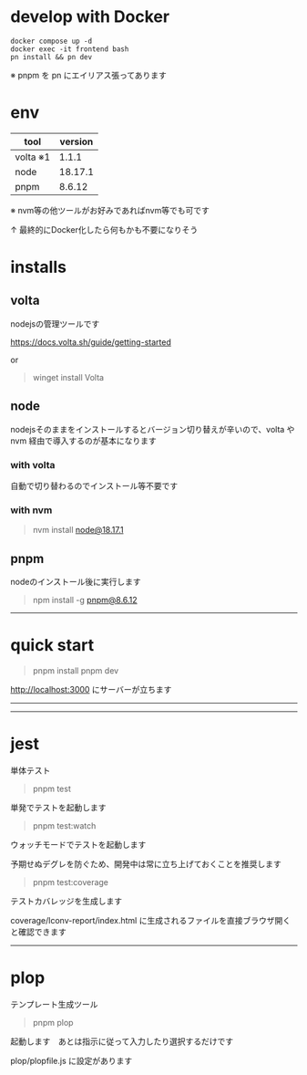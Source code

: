 # develop with Docker

```
docker compose up -d
docker exec -it frontend bash
pn install && pn dev
```

※ pnpm を pn にエイリアス張ってあります

# env

| tool     | version |
| -------- | ------- |
| volta ※1 | 1.1.1   |
| node     | 18.17.1 |
| pnpm     | 8.6.12  |

※ nvm等の他ツールがお好みであればnvm等でも可です

↑ 最終的にDocker化したら何もかも不要になりそう

# installs

## volta

nodejsの管理ツールです

https://docs.volta.sh/guide/getting-started

or

> winget install Volta

## node

nodejsそのままをインストールするとバージョン切り替えが辛いので、volta や nvm 経由で導入するのが基本になります

### with volta

自動で切り替わるのでインストール等不要です

### with nvm

> nvm install node@18.17.1

## pnpm

nodeのインストール後に実行します

> npm install -g pnpm@8.6.12

---

# quick start

> pnpm install
> pnpm dev

[http://localhost:3000](http://localhost:3000) にサーバーが立ちます

---

---

# jest

単体テスト

> pnpm test

単発でテストを起動します

> pnpm test:watch

ウォッチモードでテストを起動します

予期せぬデグレを防ぐため、開発中は常に立ち上げておくことを推奨します

> pnpm test:coverage

テストカバレッジを生成します

coverage/lconv-report/index.html に生成されるファイルを直接ブラウザ開くと確認できます

---

# plop

テンプレート生成ツール

> pnpm plop

起動します　あとは指示に従って入力したり選択するだけです

plop/plopfile.js に設定があります
